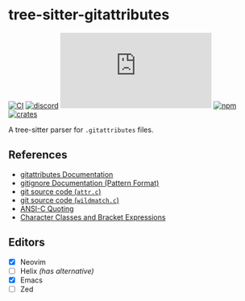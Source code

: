 # tree-sitter-gitattributes

[![CI][ci]](https://github.com/tree-sitter-grammars/tree-sitter-gitattributes/actions/workflows/ci.yml)
[![discord][discord]](https://discord.gg/w7nTvsVJhm)
[![matrix][matrix]](https://matrix.to/#/#tree-sitter-chat:matrix.org)
[![npm][npm]](https://www.npmjs.com/package/tree-sitter-gitattributes)
[![crates][crates]](https://crates.io/crates/tree-sitter-gitattributes)

A tree-sitter parser for `.gitattributes` files.

## References

* [gitattributes Documentation](https://git-scm.com/docs/gitattributes)
* [gitignore Documentation (Pattern Format)](https://git-scm.com/docs/gitignore#_pattern_format)
* [git source code (`attr.c`)](https://github.com/git/git/blob/master/attr.c)
* [git source code (`wildmatch.c`)](https://github.com/git/git/blob/master/wildmatch.c)
* [ANSI-C Quoting](https://www.gnu.org/software/bash/manual/html_node/ANSI_002dC-Quoting.html)
* [Character Classes and Bracket Expressions](https://www.gnu.org/software/grep/manual/html_node/Character-Classes-and-Bracket-Expressions.html)

## Editors

- [x] Neovim
- [ ] Helix _(has alternative)_
- [x] Emacs
- [ ] Zed

[ci]: https://img.shields.io/github/actions/workflow/status/tree-sitter-grammars/tree-sitter-gitattributes/ci.yml?logo=github&label=CI
[discord]: https://img.shields.io/discord/1063097320771698699?logo=discord&label=discord
[matrix]: https://img.shields.io/matrix/tree-sitter-chat%3Amatrix.org?logo=matrix&label=matrix
[npm]: https://img.shields.io/npm/v/tree-sitter-gitattributes?logo=npm
[crates]: https://img.shields.io/crates/v/tree-sitter-gitattributes?logo=rust

